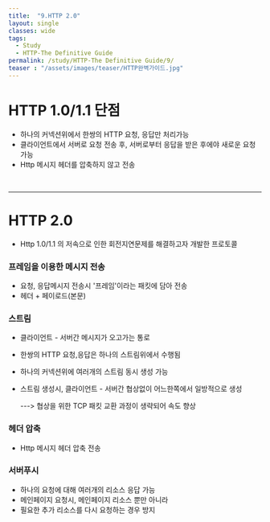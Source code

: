 ```yaml
---
title:  "9.HTTP 2.0"
layout: single
classes: wide
tags:
  - Study
  - HTTP-The Definitive Guide
permalink: /study/HTTP-The Definitive Guide/9/
teaser : "/assets/images/teaser/HTTP완벽가이드.jpg"
---
```

# HTTP 1.0/1.1 단점
* 하나의 커넥션위에서 한쌍의 HTTP 요청, 응답만 처리가능
* 클라이언트에서 서버로 요청 전송 후, 서버로부터 응답을 받은 후에야 새로운 요청 가능
* Http 메시지 헤더를 압축하지 않고 전송

<br>

***

# HTTP 2.0
* Http 1.0/1.1 의 저속으로 인한 회전지연문제를 해결하고자 개발한 프로토콜

### 프레임을 이용한 메시지 전송
* 요청, 응답메시지 전송시 '프레임'이라는 패킷에 담아 전송
* 헤더 + 페이로드(본문)

### 스트림
* 클라이언트 - 서버간 메시지가 오고가는 통로
* 한쌍의 HTTP 요청,응답은 하나의 스트림위에서 수행됨
* 하나의 커넥션위에 여러개의 스트림 동시 생성 가능
* 스트림 생성시, 클라이언트 - 서버간 협상없이 어느한쪽에서 일방적으로 생성

	---> 협상을 위한 TCP 패킷 교환 과정이 생략되어 속도 향상

### 헤더 압축
* Http 메시지 헤더 압축 전송

### 서버푸시
* 하나의 요청에 대해 여러개의 리소스 응답 가능
* 메인페이지 요청시, 메인페이지 리소스 뿐만 아니라 
* 필요한 추가 리소스를 다시 요청하는 경우 방지